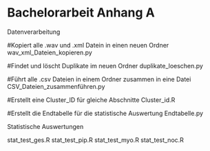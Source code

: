 # Bachelorarbeit Anhang A

Datenverarbeitung 

#Kopiert alle .wav und .xml Datein in einen neuen Ordner
wav_xml_Dateien_kopieren.py 

#Findet und löscht Duplikate im neuen Ordner
duplikate_loeschen.py

#Führt alle .csv Dateien in einem Ordner zusammen in eine Datei
CSV_Dateien_zusammenführen.py

#Erstellt eine Cluster_ID für gleiche Abschnitte 
Cluster_id.R

#Erstellt die Endtabelle für die statistische Auswertung
Endtabelle.py


Statistische Auswertungen

stat_test_ges.R
stat_test_pip.R
stat_test_myo.R
stat_test_noc.R
  





